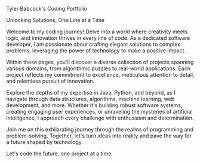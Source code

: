 Tyler Babcock's Coding Portfolio

Unlocking Solutions, One Line at a Time

Welcome to my coding journey! Delve into a world where creativity meets logic, and innovation thrives in every line of code. As a dedicated software developer, I am passionate about crafting elegant solutions to complex problems, leveraging the power of technology to make a positive impact.

Within these pages, you'll discover a diverse collection of projects spanning various domains, from algorithmic puzzles to real-world applications. Each project reflects my commitment to excellence, meticulous attention to detail, and relentless pursuit of innovation.

Explore the depths of my expertise in Java, Python, and beyond, as I navigate through data structures, algorithms, machine learning, web development, and more. Whether it's building robust software systems, creating engaging user experiences, or unraveling the mysteries of artificial intelligence, I approach every challenge with enthusiasm and determination.

Join me on this exhilarating journey through the realms of programming and problem-solving. Together, let's turn ideas into reality and pave the way for a future shaped by technology.

Let's code the future, one project at a time.
